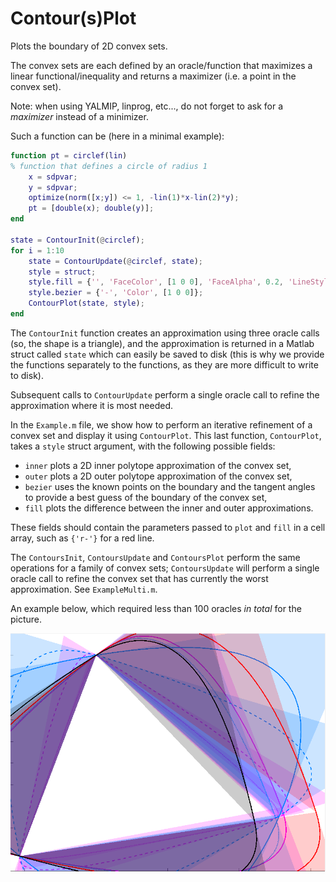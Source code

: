 Contour(s)Plot
==============

Plots the boundary of 2D convex sets.

The convex sets are each defined by an oracle/function that maximizes a linear functional/inequality and returns a maximizer (i.e. a point in the convex set). 

Note: when using YALMIP, linprog, etc..., do not forget to ask for a *maximizer* instead of a minimizer.

Such a function can be (here in a minimal example):

```matlab
function pt = circlef(lin)
% function that defines a circle of radius 1
	x = sdpvar;
	y = sdpvar;
	optimize(norm([x;y]) <= 1, -lin(1)*x-lin(2)*y);
	pt = [double(x); double(y)];
end

state = ContourInit(@circlef);
for i = 1:10
	state = ContourUpdate(@circlef, state);
	style = struct;
	style.fill = {'', 'FaceColor', [1 0 0], 'FaceAlpha', 0.2, 'LineStyle', 'none'};
	style.bezier = {'-', 'Color', [1 0 0]};
	ContourPlot(state, style);
end
```

The `ContourInit` function creates an approximation using three oracle calls (so, the shape is a triangle), and the approximation is returned in a Matlab struct called `state` which can easily be saved to disk (this is why we provide the functions separately to the functions, as they are more difficult to write to disk).

Subsequent calls to `ContourUpdate` perform a single oracle call to refine the approximation where it is most needed.

In the `Example.m` file, we show how to perform an iterative refinement of a convex set and display it using `ContourPlot`. This last function, `ContourPlot`, takes a `style` struct argument, with the following possible fields:

- `inner` plots a 2D inner polytope approximation of the convex set,
- `outer` plots a 2D outer polytope approximation of the convex set,
- `bezier` uses the known points on the boundary and the tangent angles to provide a best guess of the boundary of the convex set,
- `fill` plots the difference between the inner and outer approximations.

These fields should contain the parameters passed to `plot` and `fill` in a cell array, such as `{'r-'}` for a red line.

The `ContoursInit`, `ContoursUpdate` and `ContoursPlot` perform the same operations for a family of convex sets; `ContoursUpdate` will perform a single oracle call to refine the convex set that has currently the worst approximation. See `ExampleMulti.m`.

An example below, which required less than 100 oracles *in total* for the picture.

![Animation](optimizedanim.gif)

